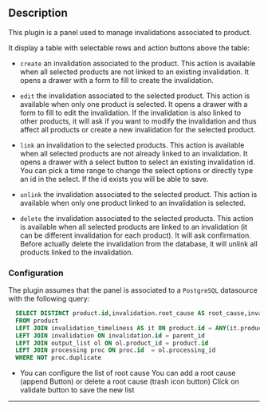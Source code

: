 ## Description

This plugin is a panel used to manage invalidations associated to product.

It display a table with selectable rows and action buttons above the table:

 - `create` an invalidation associated to the product. This action is
   available when all selected products are not linked to an existing
   invalidation. It opens a drawer with a form to fill to create the
   invalidation.

 - `edit` the invalidation associated to the selected product. This action is
   available when only one product is selected. It opens a drawer with a form
   to fill to edit the invalidation. If the invalidation is also linked to
   other products, it will ask if you want to modify the invalidation and
   thus affect all products or create a new invalidation for the selected
   product.

 - `link` an invalidation to the selected products. This action is available
   when all selected products are not already linked to an invalidation. It
   opens a drawer with a select button to select an existing invalidation id.
   You can pick a time range to change the select options or directly type an
   id in the select. If the id exists you will be able to save.

 - `unlink` the invalidation associated to the selected product. This action is
   available when only one product linked to an invalidation is
   selected.

 - `delete` the invalidation associated to the selected products. This action
   is available when all selected products are linked to an invalidation (it
   can be different invalidation for each product). It will ask confirmation.
   Before actually delete the invalidation from the database, it will unlink
   all products linked to the invalidation.

### Configuration

<!-- - You must provide a datasource in the display section of options in order to
perform actions. -->

The plugin assumes that the panel is associated to a `PostgreSQL` datasource
with the following query:

```sql
  SELECT DISTINCT product.id,invalidation.root_cause AS root_cause,invalidation.id AS inval_id,responsibility,comment,label,anomaly_identifier
  FROM product 
  LEFT JOIN invalidation_timeliness AS it ON product.id = ANY(it.product_ids)
  LEFT JOIN invalidation ON invalidation.id = parent_id
  LEFT JOIN output_list ol ON ol.product_id = product.id 
  LEFT JOIN processing proc ON proc.id  = ol.processing_id 
  WHERE NOT proc.duplicate
```
- You can configure the list of root cause
You can add a root cause (append Button) or delete a root cause (trash icon button)
Click on validate button to save the new list

------
